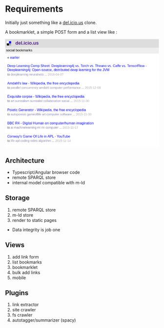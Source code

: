 # Requirements

Initially just something like a [del.icio.us](https://del.icio.us/danja) clone.

A bookmarklet, a simple POST form and a list view like :

![del.icio.us screenshot](https://github.com/danja/gnamgnam/blob/main/docs/images/delicious.png)

## Architecture

- Typescript/Angular browser code
- remote SPARQL store
- internal model compatible with m-ld

## Storage

1. remote SPARQL store
2. m-ld store
3. render to static pages

- Data integrity is job one

## Views

1. add link form
2. list bookmarks
3. bookmarklet
4. bulk add links
5. mobile

## Plugins

1. link extractor
2. site crawler
3. fs crawler
4. autotagger/summarizer (spacy)
